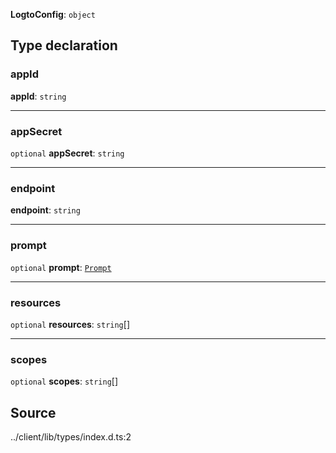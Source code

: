 **LogtoConfig**: `object`

## Type declaration

### appId

**appId**: `string`

---

### appSecret

`optional` **appSecret**: `string`

---

### endpoint

**endpoint**: `string`

---

### prompt

`optional` **prompt**: [`Prompt`](../enumerations/enumeration.Prompt.md)

---

### resources

`optional` **resources**: `string`[]

---

### scopes

`optional` **scopes**: `string`[]

## Source

../client/lib/types/index.d.ts:2
